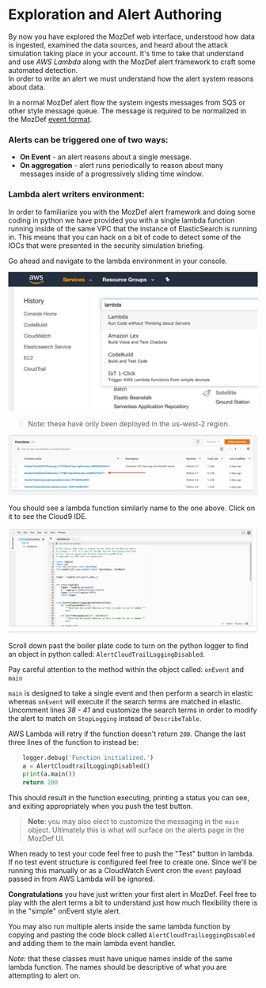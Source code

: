 # Exploration and Alert Authoring

By now you have explored the MozDef web interface, understood how data is ingested, examined the data sources, and heard about the attack simulation taking place in your account.
It's time to take that understand and use *AWS Lambda* along with the MozDef alert framework to craft some automated detection.  
In order to write an alert we must understand how the alert system reasons about data.

In a normal MozDef alert flow the system ingests messages from SQS or other style message queue.  The message is required to be 
normalized in the MozDef [event format](https://github.com/mozilla/MozDef/blob/master/docs/source/usage.rst).

### Alerts can be triggered one of two ways:

* __On Event__ - an alert reasons about a single message.
* __On aggregation__ - alert runs periodically to reason about many messages inside of a progressively sliding time window. 

### Lambda alert writers environment:

In order to familiarize you with the MozDef alert framework and doing some coding in python we have provided you with a single lambda function running inside of the same VPC that the instance of ElasticSearch is running in.  This means that you can hack on a bit of code to detect some of the IOCs that were presented in the security simulation briefing.

Go ahead and navigate to the lambda environment in your console.

![Alert writing environment](img/02-01.png)

> Note: these have only been deployed in the us-west-2 region.

![Alert writing environment](img/02-02.png)

You should see a lambda function similarly name to the one above.  Click on it to see the Cloud9 IDE.

![Alert writing environment](img/02-03.png)

Scroll down past the boiler plate code to turn on the python logger to find an object in python called: `AlertCloudTrailLoggingDisabled`.

Pay careful attention to the method within the object called: `onEvent` and `main`

`main` is designed to take a single event and then perform a search in elastic whereas `onEvent` will execute if the search terms are matched in elastic.  Uncomment lines _38 - 41_ and customize the search terms in order to modify the alert to match on `StopLogging` instead of `DescribeTable`.

AWS Lambda will retry if the function doesn't return `200`.  Change the last three lines of the function to instead be:

```python
    logger.debug('Function initialized.')
    a = AlertCloudtrailLoggingDisabled()
    print(a.main())
    return 200
```
This should result in the function executing, printing a status you can see, and exiting appropriately when you push the test button.

> **Note**: you may also elect to customize the messaging in the `main` object.  Ultimately this is what will surface on the alerts page in the MozDef UI.  

When ready to test your code feel free to push the "Test" button in lambda.  If no test event structure is configured feel free to create one.  Since we'll be running this manually or as a CloudWatch Event cron the `event` payload passed in from AWS Lambda will be ignored. 

**Congratulations** you have just written your first alert in MozDef.  Feel free to play with the alert terms a bit to understand just how much flexibility there is in the "simple" onEvent style alert.  

You may also run multiple alerts inside the same lambda function by copying and pasting the code block called `AlertCloudTrailLoggingDisabled` and adding them to the main lambda event handler. 

_Note:_ that these classes must have unique names inside of the same lambda function.  The names should be descriptive of what you are attempting to alert on.  
